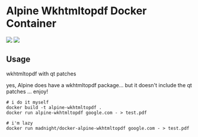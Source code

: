 # Alpine Wkhtmltopdf Docker Container

[![](https://travis-ci.org/madnight/docker-alpine-wkhtmltopdf.svg)](https://travis-ci.org/madnight/docker-alpine-wkhtmltopdf)
[![](https://images.microbadger.com/badges/image/madnight/docker-alpine-wkhtmltopdf.svg)](https://microbadger.com/images/madnight/docker-alpine-wkhtmltopdf "Get your own image badge on microbadger.com")

## Usage

wkhtmltopdf with qt patches

yes, Alpine does have a wkhtmltopdf package... but it doesn't include the qt patches ... enjoy!

```
# i do it myself
docker build -t alpine-wkhtmltopdf .
docker run alpine-wkhtmltopdf google.com - > test.pdf

# i'm lazy
docker run madnight/docker-alpine-wkhtmltopdf google.com - > test.pdf
```

